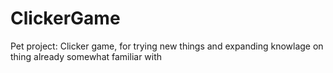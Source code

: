 # ClickerGame
Pet project: Clicker game, for trying new things and expanding knowlage on thing already somewhat familiar with
